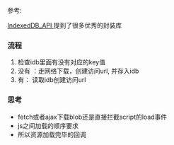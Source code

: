 
参考:

[IndexedDB_API ](https://developer.mozilla.org/zh-CN/docs/Web/API/IndexedDB_API) 提到了很多优秀的封装库 



### 流程
1. 检查idb里面有没有对应的key值
2. 没有 ：走网络下载，创建访问url, 并存入idb
3. 有： 读取idb创建访问url


### 思考

* fetch或者ajax下载blob还是直接拦截script的load事件
* js之间加载的顺序要求
* 所以资源加载完毕的回调